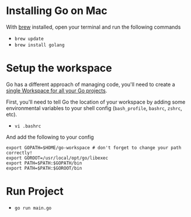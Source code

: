 # Installing Go on Mac

With [brew](https://brew.sh/) installed, open your terminal and run the following commands

* `brew update`
* `brew install golang`

# Setup the workspace

Go has a different approach of managing code, you'll need to create a [single Workspace for all your Go projects](https://golang.org/doc/code.html#Workspaces).

First, you'll need to tell Go the location of your workspace by adding some environmental variables to your shell config (`bash_profile`, `bashrc`, `zshrc`, etc).

* `vi .bashrc`

And add the following to your config

```
export GOPATH=$HOME/go-workspace # don't forget to change your path correctly!
export GOROOT=/usr/local/opt/go/libexec
export PATH=$PATH:$GOPATH/bin
export PATH=$PATH:$GOROOT/bin
```

# Run Project

* `go run main.go`
